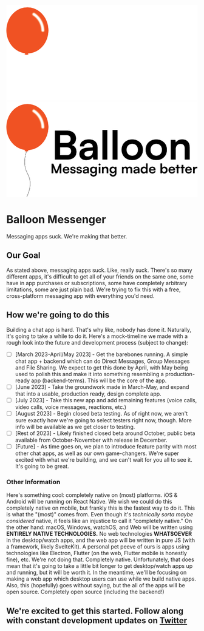 ![Balloon Logo - Dark Mode Optimized](https://raw.githubusercontent.com/balloonmsgr/.github/main/profile/balloon-logo-inverted.png#gh-dark-mode-only)
![Balloon Logo - Light Mode Optimized](https://raw.githubusercontent.com/balloonmsgr/.github/main/profile/balloon-logo-full.png#gh-light-mode-only)
# Balloon Messenger
Messaging apps suck. We're making that better.
## Our Goal
As stated above, messaging apps suck. Like, really suck. There's so many different apps, it's difficult to get all of your friends on the same one, some have in app purchases or subscriptions, some have completely arbitrary limitations, some are just plain bad. We're trying to fix this with a free, cross-platform messaging app with everything you'd need.
## How we're going to do this
Building a chat app is hard. That's why like, nobody has done it. Naturally, it's going to take a while to do it. Here's a mock-timeline we made with a rough look into the future and development process (subject to change):
- [ ] [March 2023-April/May 2023] - Get the barebones running. A simple chat app + backend which can do Direct Messages, Group Messages and File Sharing. We expect to get this done by April, with May being used to polish this and make it into something resembling a production-ready app (backend-terms). This will be the core of the app.
- [ ] [June 2023] - Take the groundwork made in March-May, and expand that into a usable, production ready, design complete app.
- [ ] [July 2023] - Take this new app and add remaining features (voice calls, video calls, voice messages, reactions, etc.)
- [ ] [August 2023] - Begin closed beta testing. As of right now, we aren't sure exactly how we're going to select testers right now, though. More info will be available as we get closer to testing.
- [ ] [Rest of 2023] - Likely finished closed beta around October, public beta available from October-November with release in December.
- [ ] [Future] - As time goes on, we plan to introduce feature parity with most other chat apps, as well as our own game-changers. We're super excited with what we're building, and we can't wait for you all to see it. It's going to be great.
### Other Information
Here's something cool: completely native on (most) platforms.
iOS & Android will be running on React Native. We wish we could do this completely native on mobile, but frankly this is the fastest way to do it. This is what the "(most)" comes from. Even though it's *technically sorta maybe considered* native, it feels like an injustice to call it "completely native." On the other hand: macOS, Windows, watchOS, and Web will be written using **ENTIRELY NATIVE TECHNOLOGIES.** No web technologies **WHATSOEVER** in the desktop/watch apps, and the web app will be written in pure JS (with a framework, likely SvelteKit). A personal pet peeve of ours is apps using technologies like Electron, Flutter (on the web, Flutter mobile is honestly fine), etc. We're not doing that. Completely native. Unfortunately, that does mean that it's going to take a little bit longer to get desktop/watch apps up and running, but it will be worth it. In the meantime, we'll be focusing on making a web app which desktop users can use while we build native apps.
<br>
Also, this (hopefully) goes without saying, but the all of the apps will be open source. Completely open source (including the backend!)
## We're excited to get this started. Follow along with constant development updates on [Twitter](https://twitter.com/balloonmsgr)
